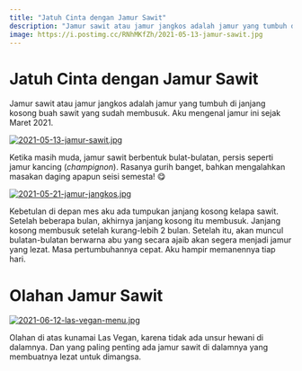 ```yaml
---
title: "Jatuh Cinta dengan Jamur Sawit"
description: "Jamur sawit atau jamur jangkos adalah jamur yang tumbuh di janjang kosong buah sawit yang sudah membusuk. Aku mengenal jamur ini sejak Maret 2021."
image: https://i.postimg.cc/RNhMKfZh/2021-05-13-jamur-sawit.jpg
---
```

# Jatuh Cinta dengan Jamur Sawit

Jamur sawit atau jamur jangkos adalah jamur yang tumbuh di janjang kosong buah sawit yang sudah membusuk. Aku mengenal jamur ini sejak Maret 2021.

[![2021-05-13-jamur-sawit.jpg](https://i.postimg.cc/m2NtxyxY/2021-05-13-jamur-sawit.jpg)](https://postimg.cc/RNhMKfZh)

Ketika masih muda, jamur sawit berbentuk bulat-bulatan, persis seperti jamur kancing (_champignon_). Rasanya gurih banget, bahkan mengalahkan masakan daging apapun seisi semesta! 😋

[![2021-05-21-jamur-jangkos.jpg](https://i.postimg.cc/GpHq42dp/2021-05-21-jamur-jangkos.jpg)](https://postimg.cc/7CrgcqCv)

Kebetulan di depan mes aku ada tumpukan janjang kosong kelapa sawit. Setelah beberapa bulan, akhirnya janjang kosong itu membusuk. Janjang kosong membusuk setelah kurang-lebih 2 bulan. Setelah itu, akan muncul bulatan-bulatan berwarna abu yang secara ajaib akan segera menjadi jamur yang lezat. Masa pertumbuhannya cepat. Aku hampir memanennya tiap hari.

# Olahan Jamur Sawit

[![2021-06-12-las-vegan-menu.jpg](https://i.postimg.cc/c1gPf7xY/2021-06-12-las-vegan-menu.jpg)](https://postimg.cc/XXW2bCy7)

Olahan di atas kunamai Las Vegan, karena tidak ada unsur hewani di dalamnya. Dan yang paling penting ada jamur sawit di dalamnya yang membuatnya lezat untuk dimangsa.

